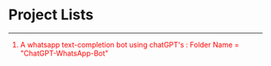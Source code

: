 <h1 width="100%"> Project Lists </h1>
<hr>
<ol>
  <li style="color:red"> A whatsapp text-completion bot using chatGPT's : Folder Name = "ChatGPT-WhatsApp-Bot"</li>
</ol>

